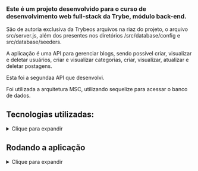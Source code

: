 ### Este é um projeto desenvolvido para o curso de desenvolvimento web full-stack da Trybe, módulo back-end.  
  
São de autoria exclusiva da Trybeos arquivos na riaz do projeto, o arquivo src/server.js, além dos presentes nos diretórios /src/database/config e src/database/seeders.
  
A aplicação é uma API para gerenciar blogs, sendo possível criar, visualizar e deletar usuários, criar e visualizar categorias, criar, visualizar, atualizar e deletar postagens.
  
Esta foi a segundaa API que desenvolvi.  

Foi utilizada a arquitetura MSC, utilizando sequelize para acessar o banco de dados.
    
## Tecnologias utilizadas:  
<details>  
  <summary>Clique para expandir</summary>  
  
* JavaScript;  
* MySQL;    
* Express;  
* Sequelize;  

</details>  
  
## Rodando a aplicação
  
<details>  
  <summary>Clique para expandir</summary>
  Você pode rodar a aplicação na sua máquina através do terminal, na pasta onde será instalada:  
  
```
git clone git@github.com:R-R-Freitas/blogs-api.git
cd blogs-api  
npm install  
npm run prestart  
npm run seed
npm start
```  
